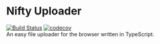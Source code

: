 # Nifty Uploader
[![Build Status](https://travis-ci.org/marlon360/nifty-uploader.svg?branch=master)](https://travis-ci.org/marlon360/nifty-uploader)
[![codecov](https://codecov.io/gh/marlon360/nifty-uploader/branch/master/graph/badge.svg)](https://codecov.io/gh/marlon360/nifty-uploader)  
An easy file uploader for the browser written in TypeScript.